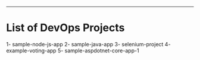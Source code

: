 ---
# List of DevOps Projects
1- sample-node-js-app
2- sample-java-app
3- selenium-project
4- example-voting-app
5- sample-aspdotnet-core-app-1
